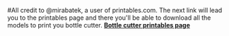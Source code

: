 #All credit to @mirabatek, a user of printables.com. The next link will lead you to the printables page and there you'll be able to download all the models to print you bottle cutter. <b/>
[Bottle cutter printables page](https://www.printables.com/model/279374-simple-pet-bottle-cutter)
